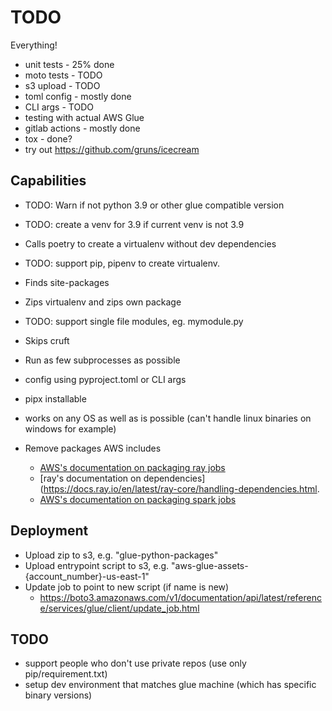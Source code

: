 # TODO

Everything!

- unit tests - 25% done
- moto tests - TODO
- s3 upload - TODO
- toml config - mostly done
- CLI args - TODO
- testing with actual AWS Glue
- gitlab actions - mostly done
- tox - done?
- try out https://github.com/gruns/icecream

## Capabilities

- TODO: Warn if not python 3.9 or other glue compatible version
- TODO: create a venv for 3.9 if current venv is not 3.9
- Calls poetry to create a virtualenv without dev dependencies
- TODO: support pip, pipenv to create virtualenv.
- Finds site-packages
- Zips virtualenv and zips own package
- TODO: support single file modules, eg. mymodule.py
- Skips cruft
- Run as few subprocesses as possible
- config using pyproject.toml or CLI args

- pipx installable
- works on any OS as well as is possible (can't handle linux binaries on windows for example)
- Remove packages AWS includes
    - [AWS's documentation on packaging ray jobs](https://docs.aws.amazon.com/glue/latest/dg/edit-script-ray-env-dependencies.html)
    - [ray's documentation on dependencies](https://docs.ray.io/en/latest/ray-core/handling-dependencies.html.
    - [AWS's documentation on packaging spark jobs](https://docs.aws.amazon.com/glue/latest/dg/aws-glue-programming-python-libraries.html)


## Deployment
- Upload zip to s3, e.g. "glue-python-packages"
- Upload entrypoint script to s3, e.g. "aws-glue-assets-{account_number}-us-east-1"
- Update job to point to new script (if name is new)
  - https://boto3.amazonaws.com/v1/documentation/api/latest/reference/services/glue/client/update_job.html

## TODO
- support people who don't use private repos (use only pip/requirement.txt)
- setup dev environment that matches glue machine (which has specific binary versions)